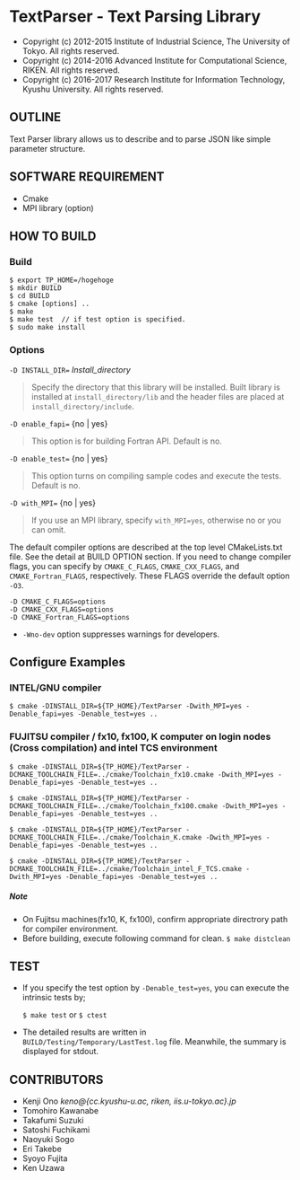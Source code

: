 # TextParser - Text Parsing Library

- Copyright (c) 2012-2015 Institute of Industrial Science, The University of Tokyo. All rights reserved.
- Copyright (c) 2014-2016 Advanced Institute for Computational Science, RIKEN. All rights reserved.
- Copyright (c) 2016-2017 Research Institute for Information Technology, Kyushu University. All rights reserved.


## OUTLINE
Text Parser library allows us to describe and to parse JSON like simple parameter structure.


## SOFTWARE REQUIREMENT
- Cmake
- MPI library (option)


## HOW TO BUILD

### Build

~~~
$ export TP_HOME=/hogehoge
$ mkdir BUILD
$ cd BUILD
$ cmake [options] ..
$ make
$ make test  // if test option is specified.
$ sudo make install
~~~

### Options

`-D INSTALL_DIR=` *Install_directory*

>  Specify the directory that this library will be installed. Built library is
   installed at `install_directory/lib` and the header files are placed at
   `install_directory/include`.

`-D enable_fapi=` {no | yes}

>  This option is for building Fortran API. Default is no.

`-D enable_test=` {no | yes}

>  This option turns on compiling sample codes and execute the tests. Default is no.

`-D with_MPI=` {no | yes}

>  If you use an MPI library, specify `with_MPI=yes`, otherwise no or you can omit.


The default compiler options are described at the top level CMakeLists.txt file.
See the detail at BUILD OPTION section. If you need to change compiler flags,
you can specify by `CMAKE_C_FLAGS`, `CMAKE_CXX_FLAGS`, and `CMAKE_Fortran_FLAGS`, respectively. These FLAGS override the default option `-O3`.

~~~
-D CMAKE_C_FLAGS=options
-D CMAKE_CXX_FLAGS=options
-D CMAKE_Fortran_FLAGS=options
~~~

* `-Wno-dev` option suppresses warnings for developers.


## Configure Examples

### INTEL/GNU compiler

  ~~~
  $ cmake -DINSTALL_DIR=${TP_HOME}/TextParser -Dwith_MPI=yes -Denable_fapi=yes -Denable_test=yes ..
  ~~~


### FUJITSU compiler / fx10, fx100, K computer on login nodes (Cross compilation) and intel TCS environment

~~~
$ cmake -DINSTALL_DIR=${TP_HOME}/TextParser -DCMAKE_TOOLCHAIN_FILE=../cmake/Toolchain_fx10.cmake -Dwith_MPI=yes -Denable_fapi=yes -Denable_test=yes ..

$ cmake -DINSTALL_DIR=${TP_HOME}/TextParser -DCMAKE_TOOLCHAIN_FILE=../cmake/Toolchain_fx100.cmake -Dwith_MPI=yes -Denable_fapi=yes -Denable_test=yes ..

$ cmake -DINSTALL_DIR=${TP_HOME}/TextParser -DCMAKE_TOOLCHAIN_FILE=../cmake/Toolchain_K.cmake -Dwith_MPI=yes -Denable_fapi=yes -Denable_test=yes ..

$ cmake -DINSTALL_DIR=${TP_HOME}/TextParser -DCMAKE_TOOLCHAIN_FILE=../cmake/Toolchain_intel_F_TCS.cmake -Dwith_MPI=yes -Denable_fapi=yes -Denable_test=yes ..
~~~


##### Note
- On Fujitsu machines(fx10, K, fx100), confirm appropriate directrory path for compiler environment.
- Before building, execute following command for clean. `$ make distclean`



## TEST
* If you specify the test option by `-Denable_test=yes`, you can
execute the intrinsic tests by;

	`$ make test` or `$ ctest`

* The detailed results are written in `BUILD/Testing/Temporary/LastTest.log` file.
Meanwhile, the summary is displayed for stdout.



## CONTRIBUTORS

* Kenji    Ono        *keno@{cc.kyushu-u.ac, riken, iis.u-tokyo.ac}.jp*
* Tomohiro Kawanabe
* Takafumi Suzuki
* Satoshi  Fuchikami
* Naoyuki  Sogo
* Eri      Takebe
* Syoyo    Fujita
* Ken      Uzawa
